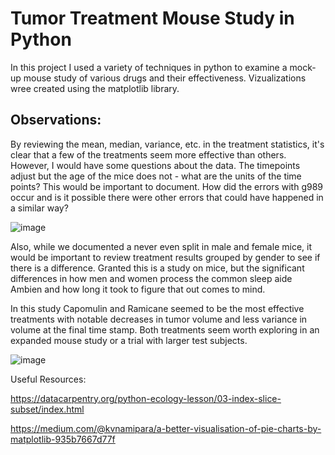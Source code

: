 <h1> Tumor Treatment Mouse Study in Python </h2>

In this project I used a variety of techniques in python to examine a mock-up mouse study of various drugs and their effectiveness. Vizualizations wree created using the matplotlib library.

<h2> Observations: </h2>

By reviewing the mean, median, variance, etc. in the treatment statistics, it's clear that a few of the treatments seem more effective than others. However, I would have some questions about the data. The timepoints adjust but the age of the mice does not - what are the units of the time points? This would be important to document. How did the errors with g989 occur and is it possible there were other errors that could have happened in a similar way?

![image](https://user-images.githubusercontent.com/70925750/112414568-3ee27400-8cf0-11eb-9d66-1dd966b83972.png)

Also, while we documented a never even split in male and female mice, it would be important to review treatment results grouped by gender to see if there is a difference. Granted this is a study on mice, but the significant differences in how men and women process the common sleep aide Ambien and how long it took to figure that out comes to mind.

In this study Capomulin and Ramicane seemed to be the most effective treatments with notable decreases in tumor volume and less variance in volume at the final time stamp. Both treatments seem worth exploring in an expanded mouse study or a trial with larger test subjects.

![image](https://user-images.githubusercontent.com/70925750/112414478-1e1a1e80-8cf0-11eb-9d7b-25101b243704.png)

Useful Resources:

https://datacarpentry.org/python-ecology-lesson/03-index-slice-subset/index.html

https://medium.com/@kvnamipara/a-better-visualisation-of-pie-charts-by-matplotlib-935b7667d77f

